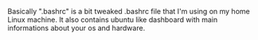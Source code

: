 Basically ".bashrc" is a bit tweaked .bashrc file that I'm using on my home Linux machine. It also contains ubuntu like dashboard with main informations about your os and hardware.
